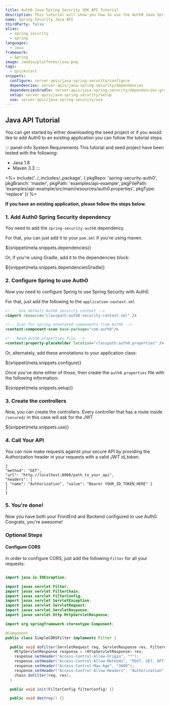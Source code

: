 ```yaml
---
title: Auth0 Java Spring Security SDK API Tutorial
description: This tutorial will show you how to use the Auth0 Java Spring Security SDK to add authentication and authorization to your API.
name: Spring Security Java API
thirdParty: false
alias:
  - spring security
  - spring
languages:
  - Java
framework:
  - Spring
image: /media/platforms/java.png
tags:
  - quickstart
snippets:
  configure: server-apis/java-spring-security/configure
  dependencies: server-apis/java-spring-security/dependencies
  dependenciesGradle: server-apis/java-spring-security/dependencies-gradle
  setup: server-apis/java-spring-security/setup
  use: server-apis/java-spring-security/use
---
```


## Java API Tutorial

You can get started by either downloading the seed project or if you would like to add Auth0 to an existing application you can follow the tutorial steps.

::: panel-info System Requirements
This tutorial and seed project have been tested with the following:

* Java 1.8
* Maven 3.3
:::

<%= include('../_includes/_package', {
  pkgRepo: 'spring-security-auth0',
  pkgBranch: 'master',
  pkgPath: 'examples/api-example',
  pkgFilePath: 'examples/api-example/src/main/resources/auth0.properties',
  pkgType: 'replace'
}) %>

**If you have an existing application, please follow the steps below.**

### 1. Add Auth0 Spring Security dependency

You need to add the `spring-security-auth0` dependency.

For that, you can just add it to your `pom.xml` if you're using maven.

${snippet(meta.snippets.dependencies)}

Or, if you're using Gradle, add it to the dependencies block:

${snippet(meta.snippets.dependenciesGradle)}

### 2. Configure Spring to use Auth0

Now you need to configure Spring to use Spring Security with Auth0.

For that, just add the following to the `application-context.xml`

```xml
<!--  Use default Auth0 security context -->
<import resource="classpath:auth0-security-context.xml" />

<!-- Scan for spring annotated components from Auth0 -->
<context:component-scan base-package="com.auth0"/>

<!-- Read auth0.properties file -->
<context:property-placeholder location="classpath:auth0.properties" />
```

Or, alternately, add these annotations to your application class:

${snippet(meta.snippets.configure)}

Once you've done either of those, then create the `auth0.properties` file with the following information:

${snippet(meta.snippets.setup)}

### 3. Create the controllers

Now, you can create the controllers. Every controller that has a route inside `/secured/` in this case will ask for the JWT

${snippet(meta.snippets.use)}

### 4. Call Your API

You can now make requests against your secure API by providing the Authorization header in your requests with a valid JWT id_token.
```har
{
"method": "GET",
"url": "http://localhost:8000/path_to_your_api",
"headers": [
{ "name": "Authorization", "value": "Bearer YOUR_ID_TOKEN_HERE" }
]
}
```

### 5. You're done!

Now you have both your FrontEnd and Backend configured to use Auth0. Congrats, you're awesome!

### Optional Steps
#### Configure CORS

In order to configure CORS, just add the following `Filter` for all your requests:

```java

import java.io.IOException;

import javax.servlet.Filter;
import javax.servlet.FilterChain;
import javax.servlet.FilterConfig;
import javax.servlet.ServletException;
import javax.servlet.ServletRequest;
import javax.servlet.ServletResponse;
import javax.servlet.http.HttpServletResponse;

import org.springframework.stereotype.Component;

@Component
public class SimpleCORSFilter implements Filter {

  public void doFilter(ServletRequest req, ServletResponse res, FilterChain chain) throws IOException, ServletException {
    HttpServletResponse response = (HttpServletResponse) res;
    response.setHeader("Access-Control-Allow-Origin", "*");
    response.setHeader("Access-Control-Allow-Methods", "POST, GET, OPTIONS, DELETE");
    response.setHeader("Access-Control-Max-Age", "3600");
    response.setHeader("Access-Control-Allow-Headers", "Authorization");
    chain.doFilter(req, res);
  }

  public void init(FilterConfig filterConfig) {}

  public void destroy() {}
```

